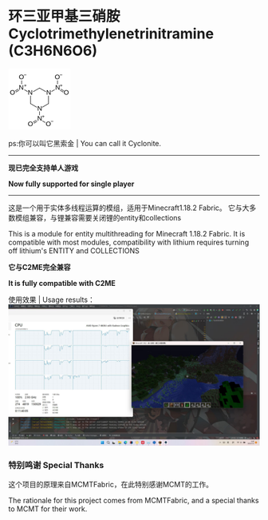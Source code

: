 # 环三亚甲基三硝胺 Cyclotrimethylenetrinitramine (C3H6N6O6)

![Logo](logo.png)

ps:你可以叫它黑索金 | You can call it Cyclonite.
****

**现已完全支持单人游戏**

**Now fully supported for single player**

****
这是一个用于实体多线程运算的模组，适用于Minecraft1.18.2 Fabric。
它与大多数模组兼容，与锂兼容需要关闭锂的entity和collections

This is a module for entity multithreading for Minecraft 1.18.2 Fabric.
It is compatible with most modules, compatibility with lithium requires turning off lithium's ENTITY and COLLECTIONS

**它与C2ME完全兼容**

**It is fully compatible with C2ME**

使用效果 | Usage results：
![img.png](img.png)

### 特别鸣谢 Special Thanks
这个项目的原理来自MCMTFabric，在此特别感谢MCMT的工作。

The rationale for this project comes from MCMTFabric, and a special thanks to MCMT for their work.